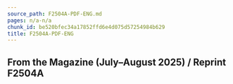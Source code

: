 ```yaml
---
source_path: F2504A-PDF-ENG.md
pages: n/a-n/a
chunk_id: be520bfec34a17852ffd6e4d075d57254984b629
title: F2504A-PDF-ENG
---
```

## From the Magazine (July–August 2025) / Reprint F2504A
